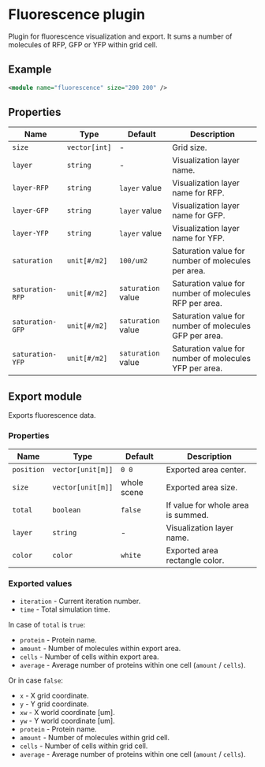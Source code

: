 
# Fluorescence plugin

Plugin for fluorescence visualization and export. It sums a number of molecules of RFP, GFP or YFP within grid cell.

## Example

```xml
<module name="fluorescence" size="200 200" />
```

## Properties

| Name             | Type          | Default            | Description |
| ---------------- | ------------- | ------------------ | ----------- |
| `size`           | `vector[int]` | -                  | Grid size. |
| `layer`          | `string`      | -                  | Visualization layer name. |
| `layer-RFP`      | `string`      | `layer` value      | Visualization layer name for RFP. |
| `layer-GFP`      | `string`      | `layer` value      | Visualization layer name for GFP. |
| `layer-YFP`      | `string`      | `layer` value      | Visualization layer name for YFP. |
| `saturation`     | `unit[#/m2]`  | `100/um2`          | Saturation value for number of molecules per area. |
| `saturation-RFP` | `unit[#/m2]`  | `saturation` value | Saturation value for number of molecules RFP per area. |
| `saturation-GFP` | `unit[#/m2]`  | `saturation` value | Saturation value for number of molecules GFP per area. |
| `saturation-YFP` | `unit[#/m2]`  | `saturation` value | Saturation value for number of molecules YFP per area. |

## Export module

Exports fluorescence data.

### Properties

| Name       | Type              | Default     | Description |
| ---------- | ----------------- | ----------- | ----------- |
| `position` | `vector[unit[m]]` | `0 0`       | Exported area center. |
| `size`     | `vector[unit[m]]` | whole scene | Exported area size. |
| `total`    | `boolean`         | `false`     | If value for whole area is summed. |
| `layer`    | `string`          | -           | Visualization layer name. |
| `color`    | `color`           | `white`     | Exported area rectangle color. |

### Exported values

* `iteration` - Current iteration number.
* `time` - Total simulation time.

In case of `total` is `true`:

* `protein` - Protein name.
* `amount`  - Number of molecules within export area.
* `cells`   - Number of cells within export area.
* `average` - Average number of proteins within one cell (`amount` / `cells`).

Or in case `false`:

* `x`       - X grid coordinate.
* `y`       - Y grid coordinate.
* `xw`      - X world coordinate [um].
* `yw`      - Y world coordinate [um].
* `protein` - Protein name.
* `amount`  - Number of molecules within grid cell.
* `cells`   - Number of cells within grid cell.
* `average` - Average number of proteins within one cell (`amount` / `cells`).
